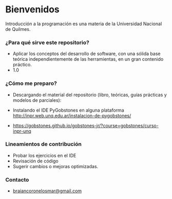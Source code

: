 # Bienvenidos 

Introducción a la programación es una materia de la Universidad Nacional de Quilmes.

### ¿Para qué sirve este repositorio?

* Aplicar los conceptos del desarrollo de software, con una sólida base teórica
	independientemente de las herramientas, en un gran contenido práctico.
* 1.0

### ¿Cómo me preparo? 

* Descargando el material del repositorio (libro, teóricas, guías prácticas y modelos de parciales): 

* Instalando el IDE PyGobstones en alguna plataforma
	http://inpr.web.unq.edu.ar/instalacion-de-pygobstones/
	
* https://gobstones.github.io/gobstones-jr/?course=gobstones/curso-inpr-unq


### Lineamientos de contribución 

* Probar los ejercicios en el IDE
* Revisación de código
* Sugerir cambios o mejoras optimizadas.

### Contacto 

* braiancoronelosmar@gmail.com